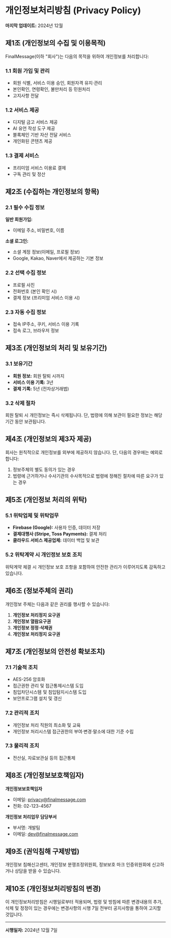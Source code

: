 # 개인정보처리방침 (Privacy Policy)

**마지막 업데이트:** 2024년 12월

## 제1조 (개인정보의 수집 및 이용목적)

FinalMessage(이하 "회사")는 다음의 목적을 위하여 개인정보를 처리합니다:

### 1.1 회원 가입 및 관리
- 회원 식별, 서비스 이용 승인, 회원자격 유지·관리
- 본인확인, 연령확인, 불만처리 등 민원처리
- 고지사항 전달

### 1.2 서비스 제공
- 디지털 금고 서비스 제공
- AI 유언 작성 도구 제공
- 블록체인 기반 자산 전달 서비스
- 개인화된 콘텐츠 제공

### 1.3 결제 서비스
- 프리미엄 서비스 이용료 결제
- 구독 관리 및 정산

## 제2조 (수집하는 개인정보의 항목)

### 2.1 필수 수집 정보
**일반 회원가입:**
- 이메일 주소, 비밀번호, 이름

**소셜 로그인:**
- 소셜 계정 정보(이메일, 프로필 정보)
- Google, Kakao, Naver에서 제공하는 기본 정보

### 2.2 선택 수집 정보
- 프로필 사진
- 전화번호 (본인 확인 시)
- 결제 정보 (프리미엄 서비스 이용 시)

### 2.3 자동 수집 정보
- 접속 IP주소, 쿠키, 서비스 이용 기록
- 접속 로그, 브라우저 정보

## 제3조 (개인정보의 처리 및 보유기간)

### 3.1 보유기간
- **회원 정보:** 회원 탈퇴 시까지
- **서비스 이용 기록:** 3년
- **결제 기록:** 5년 (전자상거래법)

### 3.2 삭제 절차
회원 탈퇴 시 개인정보는 즉시 삭제됩니다. 단, 법령에 의해 보관이 필요한 정보는 해당 기간 동안 보관됩니다.

## 제4조 (개인정보의 제3자 제공)

회사는 원칙적으로 개인정보를 외부에 제공하지 않습니다. 단, 다음의 경우에는 예외로 합니다:

1. 정보주체의 별도 동의가 있는 경우
2. 법령에 근거하거나 수사기관의 수사목적으로 법령에 정해진 절차에 따른 요구가 있는 경우

## 제5조 (개인정보 처리의 위탁)

### 5.1 위탁업체 및 위탁업무
- **Firebase (Google):** 사용자 인증, 데이터 저장
- **결제대행사 (Stripe, Toss Payments):** 결제 처리
- **클라우드 서비스 제공업체:** 데이터 백업 및 보관

### 5.2 위탁계약 시 개인정보 보호 조치
위탁계약 체결 시 개인정보 보호 조항을 포함하여 안전한 관리가 이루어지도록 감독하고 있습니다.

## 제6조 (정보주체의 권리)

개인정보 주체는 다음과 같은 권리를 행사할 수 있습니다:

1. **개인정보 처리정지 요구권**
2. **개인정보 열람요구권**
3. **개인정보 정정·삭제권**
4. **개인정보 처리정지 요구권**

## 제7조 (개인정보의 안전성 확보조치)

### 7.1 기술적 조치
- AES-256 암호화
- 접근권한 관리 및 접근통제시스템 도입
- 침입차단시스템 및 침입탐지시스템 도입
- 보안프로그램 설치 및 갱신

### 7.2 관리적 조치
- 개인정보 처리 직원의 최소화 및 교육
- 개인정보 처리시스템 접근권한의 부여·변경·말소에 대한 기준 수립

### 7.3 물리적 조치
- 전산실, 자료보관실 등의 접근통제

## 제8조 (개인정보보호책임자)

**개인정보보호책임자**
- 이메일: privacy@finalmessage.com
- 전화: 02-123-4567

**개인정보 처리업무 담당부서**
- 부서명: 개발팀
- 이메일: dev@finalmessage.com

## 제9조 (권익침해 구제방법)

개인정보 침해신고센터, 개인정보 분쟁조정위원회, 정보보호 마크 인증위원회에 신고하거나 상담을 받을 수 있습니다.

## 제10조 (개인정보처리방침의 변경)

이 개인정보처리방침은 시행일로부터 적용되며, 법령 및 방침에 따른 변경내용의 추가, 삭제 및 정정이 있는 경우에는 변경사항의 시행 7일 전부터 공지사항을 통하여 고지할 것입니다.

---

**시행일자:** 2024년 12월 7일